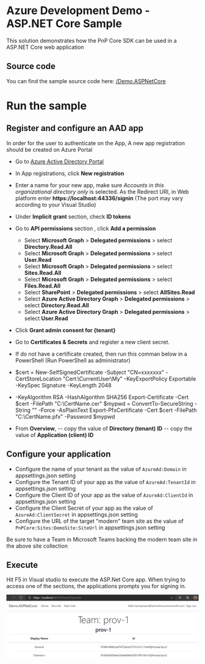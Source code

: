 ﻿# Azure Development Demo - ASP.NET Core Sample

This solution demonstrates how the PnP Core SDK can be used in a ASP.NET Core web application

## Source code

You can find the sample source code here: [/Demo.ASPNetCore](https://github.com/gonadn/Demo.ASPNetCore)

# Run the sample

## Register and configure an AAD app

In order for the user to authenticate on the App, A new app registration should be created on Azure Portal

- Go to [Azure Active Directory Portal](https://aad.portal.azure.com)

- In App registrations, click __New registration__

- Enter a name for your new app, make sure *Accounts in this organizational directory only* is selected. As the Redirect URI, in Web platform enter __https://localhost:44336/signin__ (The port may vary according to your Visual Studio)

- Under __Implicit grant__ section, check __ID tokens__

- Go to __API permissions__ section , click __Add a permission__
  - Select __Microsoft Graph__ > __Delegated permissions__ > select __Directory.Read.All__
  - Select __Microsoft Graph__ > __Delegated permissions__ > select __User.Read__
  - Select __Microsoft Graph__ > __Delegated permissions__ > select __Sites.Read.All__
  - Select __Microsoft Graph__ > __Delegated permissions__ > select __Files.Read.All__
  - Select __SharePoint__ > __Delegated permissions__ > select __AllSites.Read__
  - Select __Azure Active Directory Graph__ > __Delegated permissions__ > select __Directory.Read.All__
  - Select __Azure Active Directory Graph__ > __Delegated permissions__ > select __User.Read__

- Click __Grant admin consent for {tenant}__

- Go to __Certificates & Secrets__ and register a new client secret.
- If do not have a certificate created, then run this comman below in a PowerShell (Run PowerShell as administrator)
- $cert = New-SelfSignedCertificate -Subject "CN=xxxxxxx" -CertStoreLocation "Cert:\CurrentUser\My" -KeyExportPolicy Exportable -KeySpec Signature -KeyLength 2048 
- -KeyAlgorithm RSA -HashAlgorithm SHA256
Export-Certificate -Cert $cert -FilePath "C:\CertName.cer"
$mypwd = ConvertTo-SecureString -String "" -Force -AsPlainText
Export-PfxCertificate -Cert $cert -FilePath "C:\CertName.pfx" -Password $mypwd

- From __Overview__,
-- copy the value of __Directory (tenant) ID__
-- copy the value of __Application (client) ID__

## Configure your application
- Configure the name of your tenant as the value of `AzureAd:Domain` in appsettings.json setting
- Configure the Tenant ID of your app as the value of `AzureAd:TenantId` in appsettings.json setting
- Configure the Client ID of your app as the value of `AzureAd:ClientId` in appsettings.json setting
- Configure the Client Secret of your app as the value of `AzureAd:ClientSecret` in appsettings.json setting
- Configure the URL of the target "modern" team site as the value of `PnPCore:Sites:DemoSite:SiteUrl` in appsettings.json setting

Be sure to have a Team in Microsoft Teams backing the modern team site in the above site collection

## Execute

  Hit F5 in Visual studio to execute the ASP.Net Core app.
  When trying to access one of the sections, the applications prompts you for signing in.

  ![preview image of the running app](preview.png)
